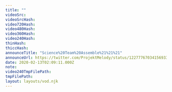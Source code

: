 ```yaml
---
title: ""
videoSrc: 
videoSrcHash: 
video720Hash: 
video480Hash: 
video360Hash: 
video240Hash: 
thinHash: 
thiccHash: 
announceTitle: "Science%20Team%20Assemble%21%21%21"
announceUrl: https://twitter.com/ProjektMelody/status/1227776703415693312
date: 2020-02-13T02:09:11.000Z
note: 
video240TmpFilePath: 
tmpFilePath: 
layout: layouts/vod.njk
---
```

